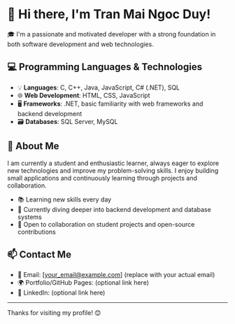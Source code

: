 # 👋 Hi there, I'm Tran Mai Ngoc Duy!

🎓 I'm a passionate and motivated developer with a strong foundation in both software development and web technologies.

## 💻 Programming Languages & Technologies

- 💡 **Languages**: C, C++, Java, JavaScript, C# (.NET), SQL
- 🌐 **Web Development**: HTML, CSS, JavaScript
- 🖥️ **Frameworks**: .NET, basic familiarity with web frameworks and backend development
- 🗃️ **Databases**: SQL Server, MySQL

## 🚀 About Me

I am currently a student and enthusiastic learner, always eager to explore new technologies and improve my problem-solving skills. I enjoy building small applications and continuously learning through projects and collaboration.

- 📚 Learning new skills every day
- 🌱 Currently diving deeper into backend development and database systems
- 🤝 Open to collaboration on student projects and open-source contributions

## 📫 Contact Me

- 📧 Email: [your_email@example.com] (replace with your actual email)
- 🌍 Portfolio/GitHub Pages: (optional link here)
- 🔗 LinkedIn: (optional link here)

---

Thanks for visiting my profile! 😊
